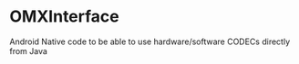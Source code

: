 OMXInterface
============

Android Native code to be able to use hardware/software CODECs directly from Java
